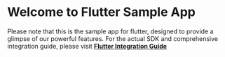 # Welcome to Flutter Sample App

Please note that this is the sample app for flutter, designed to provide a glimpse of our powerful features. For the actual SDK and comprehensive integration guide, please visit **[Flutter Integration Guide](https://developers.facia.ai/platforms/flutter-sdk)**
